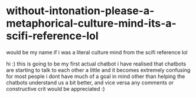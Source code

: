 # without-intonation-please-a-metaphorical-culture-mind-its-a-scifi-reference-lol
would be my name if i was a literal culture mind from the scifi reference lol

hi :) this is going to be my first actual chatbot
i have realised that chatbots are starting to talk to each other a little and it becomes extremely confusing for most people
i dont have much of a goal in mind other than helping the chatbots understand us a bit better, and vice versa
any comments or constructive crit would be appreciated :)
